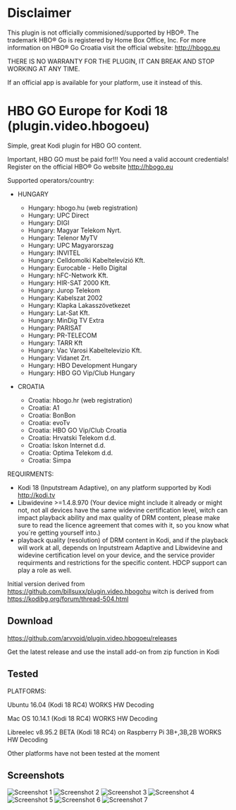 # Disclaimer

This plugin is not officially commisioned/supported by HBO®. The trademark HBO® Go is registered by Home Box Office, Inc.
For more information on HBO® Go Croatia visit the official website: http://hbogo.eu

THERE IS NO WARRANTY FOR THE PLUGIN, IT CAN BREAK AND STOP WORKING AT ANY TIME.

If an official app is available for your platform, use it instead of this.

# HBO GO Europe for Kodi 18 (plugin.video.hbogoeu)

Simple, great Kodi plugin for HBO GO content.

Important, HBO GO must be paid for!!! You need a valid account credentials!
Register on the official HBO® Go website http://hbogo.eu

Supported operators/country:

* HUNGARY

  * Hungary: hbogo.hu (web registration)
  * Hungary: UPC Direct
  * Hungary: DIGI
  * Hungary: Magyar Telekom Nyrt.
  * Hungary: Telenor MyTV
  * Hungary: UPC Magyarorszag
  * Hungary: INVITEL
  * Hungary: Celldomolki Kabeltelevízió Kft.
  * Hungary: Eurocable - Hello Digital
  * Hungary: hFC-Network Kft.
  * Hungary: HIR-SAT 2000 Kft.
  * Hungary: Jurop Telekom
  * Hungary: Kabelszat 2002
  * Hungary: Klapka Lakasszövetkezet
  * Hungary: Lat-Sat Kft.
  * Hungary: MinDig TV Extra
  * Hungary: PARISAT
  * Hungary: PR-TELECOM
  * Hungary: TARR Kft
  * Hungary: Vac Varosi Kabeltelevizio Kft.
  * Hungary: Vidanet Zrt.
  * Hungary: HBO Development Hungary
  * Hungary: HBO GO Vip/Club Hungary

* CROATIA
  * Croatia: hbogo.hr (web registration)
  * Croatia: A1
  * Croatia: BonBon
  * Croatia: evoTv
  * Croatia: HBO GO Vip/Club Croatia
  * Croatia: Hrvatski Telekom d.d.
  * Croatia: Iskon Internet d.d.
  * Croatia: Optima Telekom d.d.
  * Croatia: Simpa

REQUIRMENTS:
* Kodi 18 (Inputstream Adaptive), on any platform supported by Kodi http://kodi.tv
* Libwidevine >=1.4.8.970 (Your device might include it already or might not, not all devices have the same widevine certification level, witch can impact playback ability and max quality of DRM content, please make sure to read the licence agreement that comes with it, so you know what you´re getting yourself into.)
* playback quality (resolution) of DRM content in Kodi, and if the playback will work at all, depends on Inputstream Adaptive and Libwidevine and widevine certification level on your device, and the service provider requirments and restrictions for the specific content. HDCP support can play a role as well.

Initial version derived from https://github.com/billsuxx/plugin.video.hbogohu witch is derived from https://kodibg.org/forum/thread-504.html

## Download

https://github.com/arvvoid/plugin.video.hbogoeu/releases

Get the latest release and use the install add-on from zip function in Kodi

## Tested

PLATFORMS:

Ubuntu 16.04 (Kodi 18 RC4)
WORKS HW Decoding

Mac OS 10.14.1 (Kodi 18 RC4)
WORKS  HW Decoding

Libreelec v8.95.2 BETA (Kodi 18 RC4)
on Raspberry Pi 3B+,3B,2B
WORKS HW Decoding

Other platforms have not been tested at the moment

## Screenshots

![Screenshot 1](/resources/screen1.png?raw=true "Screenshot 1")
![Screenshot 2](/resources/screen2.png?raw=true "Screenshot 2")
![Screenshot 3](/resources/screen3.png?raw=true "Screenshot 3")
![Screenshot 4](/resources/screen4.png?raw=true "Screenshot 4")
![Screenshot 5](/resources/screen5.png?raw=true "Screenshot 5")
![Screenshot 6](/resources/screen6.png?raw=true "Screenshot 6")
![Screenshot 7](/resources/screen7.png?raw=true "Screenshot 7")
